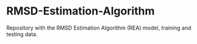 # RMSD-Estimation-Algorithm
Repository with the RMSD Estimation Algorithm (REA) model, training and testing data.
